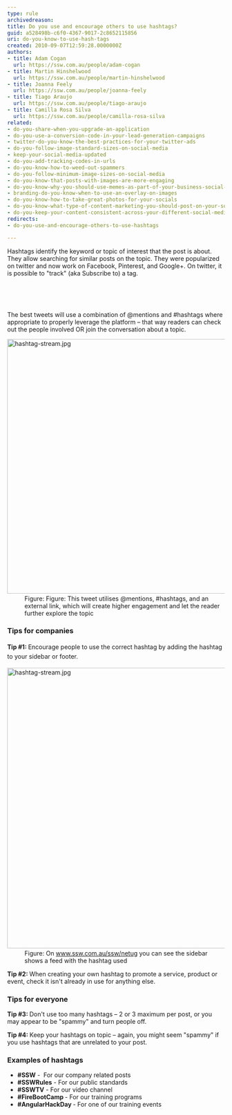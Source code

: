 ```yaml
---
type: rule
archivedreason: 
title: Do you use and encourage others to use hashtags?
guid: a528498b-c6f0-4367-9017-2c8652115856
uri: do-you-know-to-use-hash-tags
created: 2010-09-07T12:59:28.0000000Z
authors:
- title: Adam Cogan
  url: https://ssw.com.au/people/adam-cogan
- title: Martin Hinshelwood
  url: https://ssw.com.au/people/martin-hinshelwood
- title: Joanna Feely
  url: https://ssw.com.au/people/joanna-feely
- title: Tiago Araujo
  url: https://ssw.com.au/people/tiago-araujo
- title: Camilla Rosa Silva
  url: https://ssw.com.au/people/camilla-rosa-silva
related:
- do-you-share-when-you-upgrade-an-application
- do-you-use-a-conversion-code-in-your-lead-generation-campaigns
- twitter-do-you-know-the-best-practices-for-your-twitter-ads
- do-you-follow-image-standard-sizes-on-social-media
- keep-your-social-media-updated
- do-you-add-tracking-codes-in-urls
- do-you-know-how-to-weed-out-spammers
- do-you-follow-minimum-image-sizes-on-social-media
- do-you-know-that-posts-with-images-are-more-engaging
- do-you-know-why-you-should-use-memes-as-part-of-your-business-social-media-content
- branding-do-you-know-when-to-use-an-overlay-on-images
- do-you-know-how-to-take-great-photos-for-your-socials
- do-you-know-what-type-of-content-marketing-you-should-post-on-your-socials
- do-you-keep-your-content-consistent-across-your-different-social-media-platforms
redirects:
- do-you-use-and-encourage-others-to-use-hashtags

---
```



​Hashtags identify the keyword&#160;or&#160;topic&#160;of&#160;interest&#160;that the post is about. They allow searching&#160;for&#160;similar posts on the topic. They were popularized on twitter and now work on&#160;Facebook, Pinterest, and Google+. On twitter, it is possible to &quot;track&quot; (aka Subscribe to)&#160;a tag.&#160; <br>
<br><excerpt class='endintro'></excerpt><br>
<p class="ssw15-rteElement-P"><br></p><p class="ssw15-rteElement-P">The best tweets will use a combination of @mentions and #hashtags where appropriate to properly leverage the platform – that way readers can check out the people involved OR join the conversation about a topic.<br></p><p class="ssw15-rteElement-P"></p><dl class="image"><dt>​<img src="/PublishingImages/tweet-with-mentions-and-hashtags.png" alt="hashtag-stream.jpg" style="width&#58;590px;" /></dt><dd>Figure&#58; Figure&#58; This tweet utilises @mentions, #hashtags, and an external link, which will create higher engagement and let the reader further explore the topic<br></dd></dl><h3>Tips for companies<br></h3><p>
   <strong style="line-height&#58;1.6;">Tip #1&#58; </strong> 
   <span style="line-height&#58;1.6;">Encourage people to use the correct hashtag by adding the hashtag to your sidebar or footer.</span></p><dl class="image"><dt>​<img src="/PublishingImages/hashtag-stream.jpg" alt="hashtag-stream.jpg" style="width&#58;650px;" /></dt><dd>Figure&#58; On 
      <a href="https&#58;//www.ssw.com.au/ssw/netug"> www.ssw.com.au/ssw/netug</a> you can see the sidebar shows a feed with the hashtag used</dd></dl><p>
   <strong>Tip&#160;#2&#58; </strong>When creating your own hashtag to promote a service, product or event, check it isn't already in use for anything else.</p><h3>Tips for everyone</h3><p>
   <strong>Tip #3&#58; </strong> Don't use too many hashtags – 2 or 3 maximum per post, or you may appear to be &quot;spammy&quot; and turn people off.</p><p>
   <strong>Tip #4&#58; </strong> Keep your hashtags on topic – again, you might seem &quot;spammy&quot; if you use hashtags that are unrelated to your post.<br></p><h3 class="ssw15-rteElement-H3">Examples of hashtags 
   <br></h3><ul><li>​​<b>#SSW</b> - &#160;For our&#160;company related posts<br></li><li>
      <b>#SSWRules</b> - For our public standards<br></li><li>
      <b>#SSWTV</b> - For our video channel 
      <br></li><li>
      <b>#FireBootCamp </b>- For our&#160;training&#160;programs<br></li><li>
      <b>#AngularHackDay </b>- For one of our training events​<br><br><br></li></ul>


